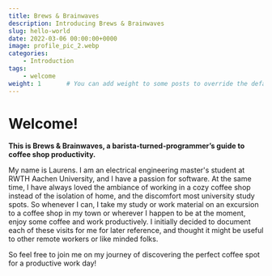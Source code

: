 ```yaml
---
title: Brews & Brainwaves 
description: Introducing Brews & Brainwaves
slug: hello-world
date: 2022-03-06 00:00:00+0000
image: profile_pic_2.webp
categories:
    - Introduction
tags:
    - welcome
weight: 1       # You can add weight to some posts to override the default sorting (date descending)
---
```


# Welcome!

**This is Brews & Brainwaves, a barista-turned-programmer’s guide to coffee shop productivity.**

My name is Laurens. I am an electrical engineering master's student at RWTH Aachen University, and I have a passion for software. At the same time, I have always loved the ambiance of working in a cozy coffee shop instead of the isolation of home, and the discomfort most university study spots. So whenever I can, I take my study or work material on an excursion to a coffee shop in my town or wherever I happen to be at the moment, enjoy some coffee and work productively. I initially decided to document each of these visits for me for later reference, and thought it might be useful to other remote workers or like minded folks. 

So feel free to join me on my journey of discovering the perfect coffee spot for a productive work day!